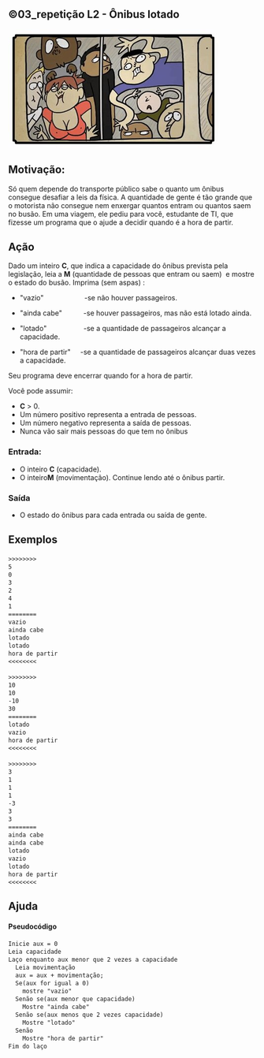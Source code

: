 ## ©03_repetição L2 - Ônibus lotado


![](__capa.jpg)

## Motivação:

Só quem depende do transporte público sabe o quanto um ônibus consegue desafiar a leis da física.
A quantidade de gente é tão grande que o motorista não consegue nem enxergar quantos entram ou quantos saem no busão.
Em uma viagem, ele pediu para você, estudante de TI, que fizesse um programa que o ajude a decidir quando é a hora de partir.

## Ação

Dado um inteiro **C**, que indica a capacidade do ônibus prevista pela legislação,
leia a **M** (quantidade de pessoas que entram ou saem)  e mostre o estado do busão.
Imprima (sem aspas) :

* "vazio"                     -se não houver passageiros.

* "ainda cabe"           -se houver passageiros, mas não está lotado ainda.
* "lotado"                   -se a quantidade de passageiros alcançar a capacidade.
* "hora de partir"     -se a quantidade de passageiros alcançar duas vezes a capacidade.

Seu programa deve encerrar quando for a hora de partir.

Você pode assumir:

* **C** > 0.
* Um número positivo representa a entrada de pessoas.
* Um número negativo representa a saída de pessoas.
* Nunca vão sair mais pessoas do que tem no ônibus

### Entrada:

* O inteiro **C** (capacidade).
* O inteiro**M** (movimentação). Continue lendo até o ônibus partir.

### Saída

* O estado do ônibus para cada entrada ou saída de gente.

## Exemplos

```
>>>>>>>>
5
0
3
2
4
1
========
vazio
ainda cabe
lotado
lotado
hora de partir
<<<<<<<<

>>>>>>>>
10
10
-10
30
========
lotado
vazio
hora de partir
<<<<<<<<

>>>>>>>>
3
1
1
1
-3
3
3
========
ainda cabe
ainda cabe
lotado
vazio
lotado
hora de partir
<<<<<<<<
```
## Ajuda 
#### Pseudocódigo
```
Inicie aux = 0
Leia capacidade
Laço enquanto aux menor que 2 vezes a capacidade
  Leia movimentação
  aux = aux + movimentação;
  Se(aux for igual a 0)
    mostre "vazio"
  Senão se(aux menor que capacidade)
    Mostre "ainda cabe"
  Senão se(aux menos que 2 vezes capacidade)
    Mostre "lotado"
  Senão
    Mostre "hora de partir"
Fim do laço
```
